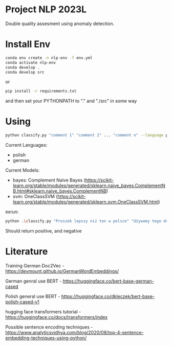 # Project NLP 2023L
Double quality assesment using anomaly detection. 

# Install Env
```bash
conda env create -n nlp-env -f env.yml
conda activate nlp-env
conda develop .
conda develop src
```

or 

```bash
pip install -r requirements.txt
```
and then set your PYTHONPATH to "." and "./src" in some way

# Using
```bash
python classify.py "comment 1" "comment 2" ... "comment n" --language polish --model svm
```  
Current Languages:
- polish
- german

Current Models:
- bayes: Complement Naive Bayes (https://scikit-learn.org/stable/modules/generated/sklearn.naive_bayes.ComplementNB.html#sklearn.naive_bayes.ComplementNB)
- svm: OneClassSVM (https://scikit-learn.org/stable/modules/generated/sklearn.svm.OneClassSVM.html)

exrun:
```bash
python .\classify.py "Proszek lepszy niż ten w polsce" "Używamy tego detergentu od wielu lat i jesteśmy bardzo zadowoleni."
```
Should return positive, and negative

# Literature
Training German Doc2Vec - https://devmount.github.io/GermanWordEmbeddings/  

German genral use BERT - https://huggingface.co/bert-base-german-cased  

Polish general use BERT - https://huggingface.co/dkleczek/bert-base-polish-cased-v1  

hugging face transformers tutorial - https://huggingface.co/docs/transformers/index  

Possible sentence encoding techniques - https://www.analyticsvidhya.com/blog/2020/08/top-4-sentence-embedding-techniques-using-python/  

